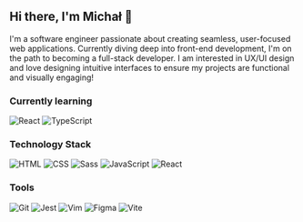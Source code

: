## Hi there, I'm Michał 👋 

I'm a software engineer passionate about creating seamless, user-focused web applications. Currently diving deep into front-end development, I'm on the path to becoming a full-stack developer. I am interested in UX/UI design and love designing intuitive interfaces to ensure my projects are functional and visually engaging!

<!-- Add some image here -->

### Currently learning

![React](https://img.shields.io/badge/-React-000?&logo=React)
![TypeScript](https://img.shields.io/badge/-TypeScript-000?&logo=TypeScript)

### Technology Stack

![HTML](https://img.shields.io/badge/-HTML-000.svg?logo=html5)
![CSS](https://img.shields.io/badge/-CSS-000?logo=css3&logoColor=2965f1)
![Sass](https://img.shields.io/badge/-Sass-000?logo=sass)
![JavaScript](https://img.shields.io/badge/-JavaScript-000?&logo=JavaScript)
![React](https://img.shields.io/badge/-React-000?&logo=React)

### Tools

![Git](https://img.shields.io/badge/-Git-000?logo=git)
![Jest](https://img.shields.io/badge/-Jest-000?logo=jest&logoColor=C21325)
![Vim](https://img.shields.io/badge/-Vim-000?logo=vim&logoColor=00992f)
![Figma](https://img.shields.io/badge/-Figma-000?logo=figma)
![Vite](https://img.shields.io/badge/-Vite-000?logo=vite)

<!--
**michalwachowicz/michalwachowicz** is a ✨ _special_ ✨ repository because its `README.md` (this file) appears on your GitHub profile.

Here are some ideas to get you started:

- 🔭 I’m currently working on ...
- 🌱 I’m currently learning ...
- 👯 I’m looking to collaborate on ...
- 🤔 I’m looking for help with ...
- 💬 Ask me about ...
- 📫 How to reach me: ...
- 😄 Pronouns: ...
- ⚡ Fun fact: ...
-->
